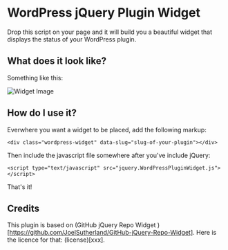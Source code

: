 # WordPress jQuery Plugin Widget

Drop this script on your page and it will build you a beautiful widget
that displays the status of your WordPress plugin.

## What does it look like?

Something like this:

![Widget Image](https://raw.github.com/bonny/jQuery-WordPress-Plugin-Widget/master/screenshot.png)

## How do I use it?

Everwhere you want a widget to be placed, add the following markup:

	<div class="wordpress-widget" data-slug="slug-of-your-plugin"></div>

Then include the javascript file somewhere after you've include jQuery:

	<script type="text/javascript" src="jquery.WordPressPluginWidget.js"></script>

That's it!

## Credits

This plugin is based on (GitHub jQuery Repo Widget
)[https://github.com/JoelSutherland/GitHub-jQuery-Repo-Widget]. Here is the licence for that: (license)[xxx].
